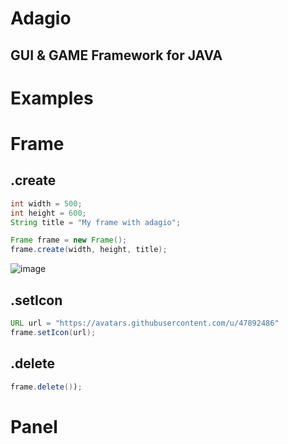 # Adagio
## GUI & GAME Framework for JAVA

# Examples

# Frame

## .create
```java
int width = 500;
int height = 600;
String title = "My frame with adagio";

Frame frame = new Frame();
frame.create(width, height, title);
```

![image](https://user-images.githubusercontent.com/47892486/125782348-f3d50aa0-e874-406e-ab7b-fc29896318fb.png)


## .setIcon
```java
URL url = "https://avatars.githubusercontent.com/u/47892486"
frame.setIcon(url);
```

## .delete
```java
frame.delete());
```

# Panel

##
